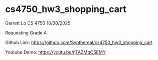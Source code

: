 # cs4750_hw3_shopping_cart

Garrett Lo
CS 4750
10/30/2025

Requesting Grade A

Github Link: https://github.com/Synthereal/cs4750_hw3_shopping_cart

Youtube Demo: https://youtu.be/nTAZMqO5EMY